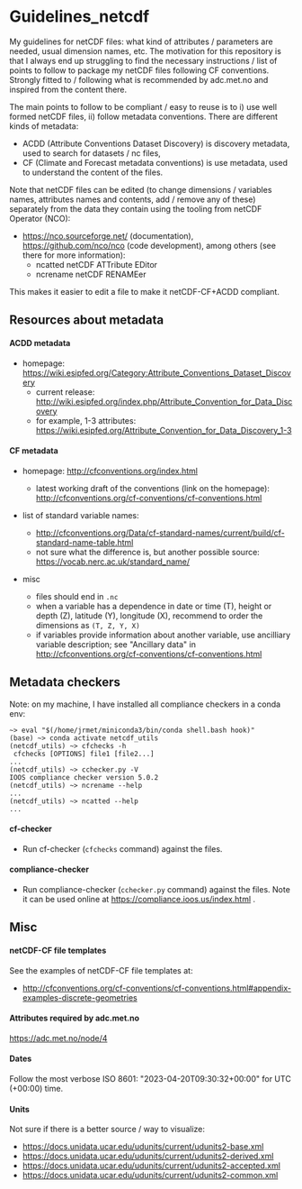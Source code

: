 # Guidelines_netcdf

My guidelines for netCDF files: what kind of attributes / parameters are needed, usual dimension names, etc. The motivation for this repository is that I always end up struggling to find the necessary instructions / list of points to follow to package my netCDF files following CF conventions. Strongly fitted to / following what is recommended by adc.met.no and inspired from the content there.

The main points to follow to be compliant / easy to reuse is to i) use well formed netCDF files, ii) follow metadata conventions. There are different kinds of metadata:

- ACDD (Attribute Conventions Dataset Discovery) is discovery metadata, used to search for datasets / nc files,
- CF (Climate and Forecast metadata conventions) is use metadata, used to understand the content of the files.

Note that netCDF files can be edited (to change dimensions / variables names, attributes names and contents, add / remove any of these) separately from the data they contain using the tooling from netCDF Operator (NCO):

- https://nco.sourceforge.net/ (documentation), https://github.com/nco/nco (code development), among others (see there for more information):
  - ncatted netCDF ATTribute EDitor
  - ncrename netCDF RENAMEer

This makes it easier to edit a file to make it netCDF-CF+ACDD compliant.

## Resources about metadata

#### ACDD metadata

- homepage: https://wiki.esipfed.org/Category:Attribute_Conventions_Dataset_Discovery
  - current release: http://wiki.esipfed.org/index.php/Attribute_Convention_for_Data_Discovery
  - for example, 1-3 attributes: https://wiki.esipfed.org/Attribute_Convention_for_Data_Discovery_1-3

#### CF metadata

- homepage: http://cfconventions.org/index.html
  - latest working draft of the conventions (link on the homepage): http://cfconventions.org/cf-conventions/cf-conventions.html

- list of standard variable names:
  - http://cfconventions.org/Data/cf-standard-names/current/build/cf-standard-name-table.html
  - not sure what the difference is, but another possible source: https://vocab.nerc.ac.uk/standard_name/

- misc
  - files should end in ```.nc```
  - when a variable has a dependence in date or time (T), height or depth (Z), latitude (Y), longitude (X), recommend to order the dimensions as ```(T, Z, Y, X)```
  - if variables provide information about another variable, use ancilliary variable description; see "Ancillary data" in http://cfconventions.org/cf-conventions/cf-conventions.html

## Metadata checkers

Note: on my machine, I have installed all compliance checkers in a conda env:

```
~> eval "$(/home/jrmet/miniconda3/bin/conda shell.bash hook)"
(base) ~> conda activate netcdf_utils
(netcdf_utils) ~> cfchecks -h
 cfchecks [OPTIONS] file1 [file2...]
...
(netcdf_utils) ~> cchecker.py -V
IOOS compliance checker version 5.0.2
(netcdf_utils) ~> ncrename --help
...
(netcdf_utils) ~> ncatted --help
...
```

#### cf-checker

- Run cf-checker (```cfchecks``` command) against the files.

#### compliance-checker

- Run compliance-checker (```cchecker.py``` command) against the files. Note it can be used online at https://compliance.ioos.us/index.html .

## Misc

#### netCDF-CF file templates

See the examples of netCDF-CF file templates at:

- http://cfconventions.org/cf-conventions/cf-conventions.html#appendix-examples-discrete-geometries

#### Attributes **required** by adc.met.no

https://adc.met.no/node/4

#### Dates

Follow the most verbose ISO 8601: "2023-04-20T09:30:32+00:00" for UTC (+00:00) time.

#### Units

Not sure if there is a better source / way to visualize:

- https://docs.unidata.ucar.edu/udunits/current/udunits2-base.xml
- https://docs.unidata.ucar.edu/udunits/current/udunits2-derived.xml
- https://docs.unidata.ucar.edu/udunits/current/udunits2-accepted.xml
- https://docs.unidata.ucar.edu/udunits/current/udunits2-common.xml

